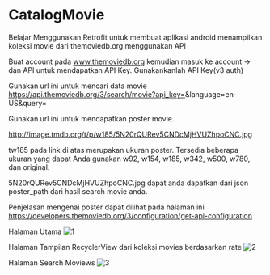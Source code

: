# CatalogMovie

Belajar Menggunakan Retrofit untuk membuat aplikasi android menampilkan koleksi movie dari themoviedb.org menggunakan API

Buat account pada www.themoviedb.org kemudian masuk ke account -> dan API untuk mendapatkan API Key.
Gunakankanlah API Key(v3 auth)

    
Gunakan url ini untuk mencari data movie
https://api.themoviedb.org/3/search/movie?api_key=<API KEY ANDA>&language=en-US&query=<INPUTAN NAMA MOVIE>

Gunakan url ini untuk mendapatkan poster movie.

http://image.tmdb.org/t/p/w185/5N20rQURev5CNDcMjHVUZhpoCNC.jpg

tw185 pada link di atas merupakan ukuran poster. Tersedia beberapa ukuran yang dapat Anda gunakan w92, w154, w185, w342, w500, w780, dan original. 

5N20rQURev5CNDcMjHVUZhpoCNC.jpg dapat anda dapatkan dari json poster_path dari hasil search movie anda.

Penjelasan mengenai poster dapat dilihat pada halaman ini
https://developers.themoviedb.org/3/configuration/get-api-configuration
 
Halaman Utama
![1](https://user-images.githubusercontent.com/646431/42681774-d66bd36c-86b2-11e8-8228-ae399f3bc018.JPG)

Halaman Tampilan RecyclerView dari koleksi movies berdasarkan rate 
![2](https://user-images.githubusercontent.com/646431/42681776-d69b7f9a-86b2-11e8-8e5e-7393feb4c28d.JPG)

Halaman Search Moviews
![3](https://user-images.githubusercontent.com/646431/42681773-d63f1cc8-86b2-11e8-840c-ea0152599791.JPG)

